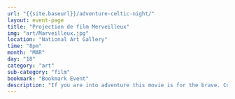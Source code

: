 ```yaml
---
url: "{{site.baseurl}}/adventure-celtic-night/"
layout: event-page
title: "Projection de film Merveilleux"
img: "art/Marveilleux.jpg"
location: "National Art Gallery"
time: "8pm"
month: "MAR"
day: "18"
category: "art"
sub-category: "film"
bookmark: "Bookmark Event"
description: "If you are into adventure this movie is for the brave. Come and watch our best short films about trips around the world."
---
```

